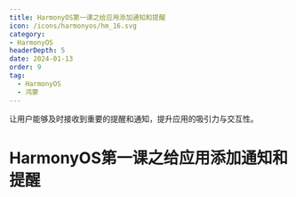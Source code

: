 ```yaml
---
title: HarmonyOS第一课之给应用添加通知和提醒
icon: /icons/harmonyos/hm_16.svg
category: 
- HarmonyOS
headerDepth: 5
date: 2024-01-13
order: 9
tag:
  - HarmonyOS
  - 鸿蒙
---
```


让用户能够及时接收到重要的提醒和通知，提升应用的吸引力与交互性。

<!-- more -->

# HarmonyOS第一课之给应用添加通知和提醒
